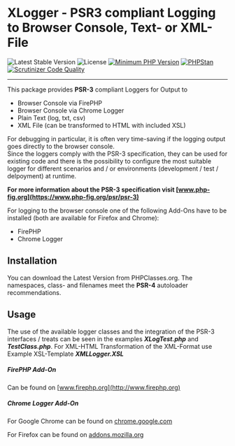 # XLogger - PSR3 compliant Logging to Browser Console, Text- or XML-File

 ![Latest Stable Version](https://img.shields.io/badge/release-v1.0.1-brightgreen.svg)
 ![License](https://img.shields.io/packagist/l/gomoob/php-pushwoosh.svg)
 [![Minimum PHP Version](https://img.shields.io/badge/php-%3E%3D%207.4-8892BF.svg)](https://php.net/)
 [![PHPStan](https://img.shields.io/badge/PHPStan-enabled-brightgreen.svg?style=flat)](https://phpstan.org/)
 [![Scrutinizer Code Quality](https://scrutinizer-ci.com/g/Stefanius67/XLogger/badges/quality-score.png?b=master)](https://scrutinizer-ci.com/g/Stefanius67/XLogger/?branch=master)
 
----------
This package provides **PSR-3** compliant Loggers for Output to
- Browser Console via FirePHP
- Browser Console via Chrome Logger
- Plain Text (log, txt, csv)
- XML File (can be transformed to HTML with included XSL)

For debugging in particular, it is often very time-saving if the logging output goes directly to the browser console.  
Since the loggers comply with the PSR-3 specification, they can be used for existing code and there is the possibility to configure the most suitable logger for different scenarios and / or environments (development / test / delpoyment) at runtime.

**For more information about the PSR-3 specification visit [www.php-fig.org](https://www.php-fig.org/psr/psr-3)**

For logging to the browser console one of the following Add-Ons have to be installed (both are available for Firefox and Chrome):
- FirePHP
- Chrome Logger
 
## Installation   
You can download the  Latest Version from PHPClasses.org. The namespaces, class- and filenames meet the **PSR-4** autoloader recommendations.

## Usage
The use of the available logger classes and the integration of the PSR-3 interfaces / treats can be seen in the examples ***XLogTest.php*** and ***TestClass.php***.
For XML-HTML Transformation of the XML-Format use Example XSL-Template ***XMLLogger.XSL***

##### FirePHP Add-On
Can be found on [www.firephp.org](http://www.firephp.org)

##### Chrome Logger Add-On
For Google Chrome can be found on
[chrome.google.com](https://chrome.google.com/webstore/detail/chrome-logger/noaneddfkdjfnfdakjjmocngnfkfehhd)  

For Firefox can be found on [addons.mozilla.org](https://addons.mozilla.org/de/firefox/addon/chromelogger/)
